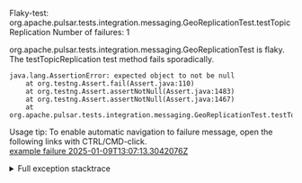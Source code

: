         
Flaky-test: org.apache.pulsar.tests.integration.messaging.GeoReplicationTest.testTopicReplication
Number of failures: 1

org.apache.pulsar.tests.integration.messaging.GeoReplicationTest is flaky. The testTopicReplication test method fails sporadically.

```
java.lang.AssertionError: expected object to not be null
	at org.testng.Assert.fail(Assert.java:110)
	at org.testng.Assert.assertNotNull(Assert.java:1483)
	at org.testng.Assert.assertNotNull(Assert.java:1467)
	at org.apache.pulsar.tests.integration.messaging.GeoReplicationTest.testTopicReplication(GeoReplicationTest.java:124)
```

Usage tip: To enable automatic navigation to failure message, open the following links with CTRL/CMD-click.  
[example failure 2025-01-09T13:07:13.3042076Z](https://github.com/apache/pulsar/actions/runs/12689611274/job/35369617593#step:12:29407)  


<details>
<summary>Full exception stacktrace</summary>
<code><pre>
java.lang.AssertionError: expected object to not be null
	at org.testng.Assert.fail(Assert.java:110)
	at org.testng.Assert.assertNotNull(Assert.java:1483)
	at org.testng.Assert.assertNotNull(Assert.java:1467)
	at org.apache.pulsar.tests.integration.messaging.GeoReplicationTest.testTopicReplication(GeoReplicationTest.java:124)
	at java.base/jdk.internal.reflect.DirectMethodHandleAccessor.invoke(DirectMethodHandleAccessor.java:103)
	at java.base/java.lang.reflect.Method.invoke(Method.java:580)
	at org.testng.internal.invokers.MethodInvocationHelper.invokeMethod(MethodInvocationHelper.java:139)
	at org.testng.internal.invokers.InvokeMethodRunnable.runOne(InvokeMethodRunnable.java:47)
	at org.testng.internal.invokers.InvokeMethodRunnable.call(InvokeMethodRunnable.java:76)
	at org.testng.internal.invokers.InvokeMethodRunnable.call(InvokeMethodRunnable.java:11)
	at java.base/java.util.concurrent.FutureTask.run(FutureTask.java:317)
	at java.base/java.util.concurrent.ThreadPoolExecutor.runWorker(ThreadPoolExecutor.java:1144)
	at java.base/java.util.concurrent.ThreadPoolExecutor$Worker.run(ThreadPoolExecutor.java:642)
	at java.base/java.lang.Thread.run(Thread.java:1583)

</pre></code>
</details>

